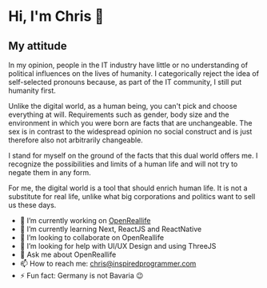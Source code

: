# Hi, I'm Chris 👋

## My attitude

In my opinion, people in the IT industry have little or no understanding of political influences on the lives of humanity. I categorically reject the idea of self-selected pronouns because, as part of the IT community, I still put humanity first. 

Unlike the digital world, as a human being, you can't pick and choose everything at will. Requirements such as gender, body size and the environment in which you were born are facts that are unchangeable. The sex is in contrast to the widespread opinion no social construct and is just therefore also not arbitrarily changeable.

I stand for myself on the ground of the facts that this dual world offers me. I recognize the possibilities and limits of a human life and will not try to negate them in any form.

For me, the digital world is a tool that should enrich human life.
It is not a substitute for real life, unlike what big corporations and politics want to sell us these days.



- 🔭 I’m currently working on [OpenReallife](https://github.com/OpenReallife)
- 🌱 I’m currently learning Next, ReactJS and ReactNative
- 👯 I’m looking to collaborate on OpenReallife
- 🤔 I’m looking for help with UI/UX Design and using ThreeJS
- 💬 Ask me about OpenReallife
- 📫 How to reach me: chris@inspiredprogrammer.com
- ⚡ Fun fact: Germany is not Bavaria 😉

